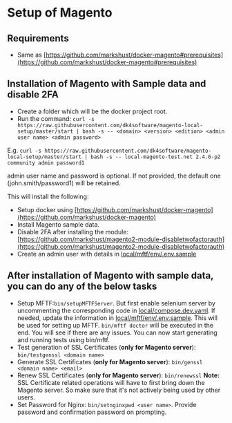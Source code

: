 # Setup of Magento

## Requirements

- Same as [https://github.com/markshust/docker-magento#prerequisites](https://github.com/markshust/docker-magento#prerequisites)

## Installation of Magento with Sample data and disable 2FA

- Create a folder which will be the docker project root.
- Run the command: `curl -s https://raw.githubusercontent.com/dk4software/magento-local-setup/master/start | bash -s -- <domain> <version> <edition> <admin user name> <admin password>`

E.g. `curl -s https://raw.githubusercontent.com/dk4software/magento-local-setup/master/start | bash -s -- local-magento-test.net 2.4.6-p2 community admin password1`

admin user name and password is optional. If not provided, the default one (john.smith/password1) will be retained.

This will install the following:

- Setup docker using [https://github.com/markshust/docker-magento](https://github.com/markshust/docker-magento)
- Install Magento sample data.
- Disable 2FA after installing the module: [https://github.com/markshust/magento2-module-disabletwofactorauth](https://github.com/markshust/magento2-module-disabletwofactorauth)
- Create an admin user with details in [local/mftf/env/.env.sample](local/mftf/env/.env.sample)

## After installation of Magento with sample data, you can do any of the below tasks

- Setup MFTF:`bin/setupMFTFServer`. But first enable selenium server by uncommenting the corresponding code in [local/compose.dev.yaml](local/compose.dev.yaml). If needed, update the information in [local/mftf/env/.env.sample](local/mftf/env/.env.sample). This will be used for setting up MFTF. `bin/mftf doctor` will be executed in the end. You will see if there are any issues. You can now start generating and running tests using bin/mftf.
- Test generation of SSL Certificates (**only for Magento server**): `bin/testgenssl <domain name>`
- Generate SSL Certificates (**only for Magento server**): `bin/genssl <domain name> <email>`
- Renew SSL Certificates (**only for Magento server**): `bin/renewssl` **Note:** SSL Certificate related operations will have to first bring down the Magento server. So make sure that it's not actively being used by other users.
- Set Password for Nginx: `bin/setnginxpwd <user name>`. Provide password and confirmation password on prompting.
